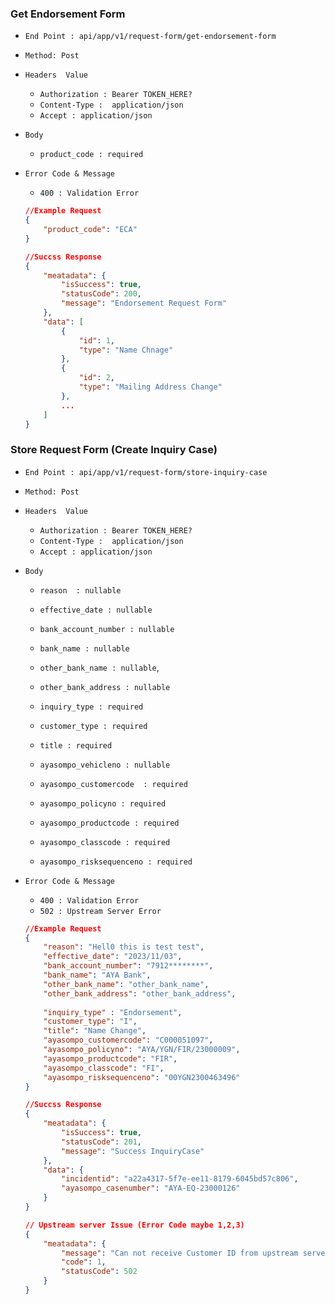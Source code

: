 ### Get Endorsement Form 

- `End Point : api/app/v1/request-form/get-endorsement-form`

- `Method: Post`

- `Headers  Value  `

  -  `Authorization : Bearer TOKEN_HERE? `
  -  `Content-Type :  application/json`
  -  `Accept : application/json`

- `Body`

  - `product_code : required`
  
- `Error Code & Message     `

  - `400 : Validation Error`
  
  ```json
  //Example Request
  {
      "product_code": "ECA"
  }
  
  //Succss Response
  {
      "meatadata": {
          "isSuccess": true,
          "statusCode": 200,
          "message": "Endorsement Request Form"
      },
      "data": [
          {
              "id": 1,
              "type": "Name Chnage"
          },
          {
              "id": 2,
              "type": "Mailing Address Change"
          },
          ...
      ]
  }        
  ```
  
  

### Store Request Form (Create Inquiry Case)

- `End Point : api/app/v1/request-form/store-inquiry-case`

- `Method: Post`

- `Headers  Value  `

  -  `Authorization : Bearer TOKEN_HERE? `
  -  `Content-Type :  application/json`
  -  `Accept : application/json`

- `Body`

  - `reason  : nullable`

  - `effective_date : nullable`

  - `bank_account_number : nullable`

  - `bank_name : nullable `

  - `other_bank_name : nullable`,

  - `other_bank_address : nullable`

    

  - `inquiry_type : required` 

  - `customer_type : required`

  - `title : required`

  - `ayasompo_vehicleno : nullable`

  - `ayasompo_customercode  : required `

  - `ayasompo_policyno : required`

  - `ayasompo_productcode : required`

  - `ayasompo_classcode : required`

  - `ayasompo_risksequenceno : required`

- `Error Code & Message     `

  - `400 : Validation Error`
  - `502 : Upstream Server Error`
  
  ```json
  //Example Request
  {
      "reason": "Hell0 this is test test",
      "effective_date": "2023/11/03",
      "bank_account_number": "7912********",
      "bank_name": "AYA Bank",
      "other_bank_name": "other_bank_name",
      "other_bank_address": "other_bank_address",
      
      "inquiry_type" : "Endorsement",
      "customer_type": "I",
      "title": "Name Change",
      "ayasompo_customercode": "C000051097",
      "ayasompo_policyno": "AYA/YGN/FIR/23000009",
      "ayasompo_productcode": "FIR",
      "ayasompo_classcode": "FI",
      "ayasompo_risksequenceno": "00YGN2300463496"
  }
  
  //Succss Response    
  {
      "meatadata": {
          "isSuccess": true,
          "statusCode": 201,
          "message": "Success InquiryCase"
      },
      "data": {
          "incidentid": "a22a4317-5f7e-ee11-8179-6045bd57c806",
          "ayasompo_casenumber": "AYA-EQ-23000126"
      }
  }
  
  // Upstream server Issue (Error Code maybe 1,2,3)
  {
      "meatadata": {
          "message": "Can not receive Customer ID from upstream server",
          "code": 1,
          "statusCode": 502
      }
  }
  ```
  
  
